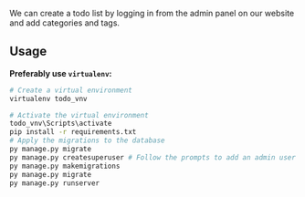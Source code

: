 We can create a todo list by logging in from the admin panel on our website and add categories and tags.


## Usage

**Preferably use `virtualenv`:**

```bash
# Create a virtual environment
virtualenv todo_vnv

# Activate the virtual environment
todo_vnv\Scripts\activate
pip install -r requirements.txt
# Apply the migrations to the database 
py manage.py migrate 
py manage.py createsuperuser # Follow the prompts to add an admin user
py manage.py makemigrations
py manage.py migrate
py manage.py runserver   		
```

